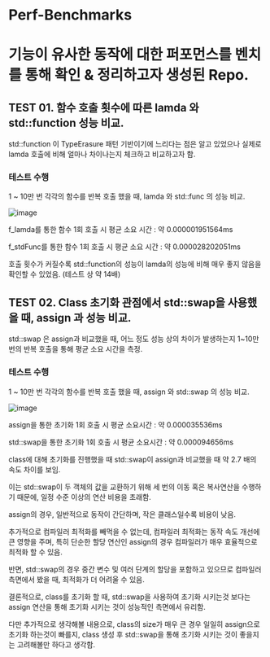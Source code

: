 # Perf-Benchmarks

# 기능이 유사한 동작에 대한 퍼포먼스를 벤치를 통해 확인 & 정리하고자 생성된 Repo.

## TEST 01. 함수 호출 횟수에 따른 lamda 와 std::function 성능 비교.
std::function 이 TypeErasure 패턴 기반이기에 느리다는 점은 알고 있었으나 
실제로 lamda 호출에 비해 얼마나 차이나는지 체크하고 비교하고자 함.

### 테스트 수행

1 ~ 10만 번 각각의 함수를 반복 호출 했을 때, lamda 와 std::func 의 성능 비교.


![image](https://github.com/juholee97/Perf-Benchmarks/assets/156589691/0024e614-21e6-4c57-93f2-f8ab46111b07)

f_lamda를 통한 함수 1회 호출 시 평균 소요 시간 : 약 0.000001951564ms

f_stdFunc를 통한 함수 1회 호출 시 평균 소요 시간 : 약 0.000028202051ms

호출 횟수가 커질수록 std::function의 성능이 lamda의 성능에 비해 매우 좋지 않음을 확인할 수 있었음. (테스트 상 약 14배)






## TEST 02. Class 초기화 관점에서 std::swap을 사용했을 때, assign 과 성능 비교.
std::swap 은 assign과 비교했을 때, 어느 정도 성능 상의 차이가 발생하는지 1~10만 번의 반복 호출을 통해 평균 소요 시간을 측정.


### 테스트 수행

1 ~ 10만 번 각각의 함수를 반복 호출 했을 때, assign 와 std::swap 의 성능 비교.


![image](https://github.com/juholee97/Perf-Benchmarks/assets/156589691/6c914619-4c4b-4c89-89cb-acf3a0ff203b)


assign을 통한 초기화 1회 호출 시 평균 소요시간 :	약 0.000035536ms	

std::swap을 통한 초기화 1회 호출 시 평균 소요시간 : 약 0.000094656ms

class에 대해 초기화를 진행했을 때 std::swap이 assign과 비교했을 때 약 2.7 배의 속도 차이를 보임.

이는 std::swap이 두 객체의 값을 교환하기 위해 세 번의 이동 혹은 복사연산을 수행하기 때문에, 일정 수준 이상의 연산 비용을 초래함.

assign의 경우, 일반적으로 동작이 간단하며, 작은 클래스일수록 비용이 낮음.

추가적으로 컴파일러 최적화를 빼먹을 수 없는데, 컴파일러 최적화는 동작 속도 개선에 큰 영향을 주며, 특히 단순한 할당 연산인 assign의 경우 컴파일러가 매우 효율적으로 최적화 할 수 있음.

반면, std::swap의 경우 중간 변수 및 여러 단계의 할당을 포함하고 있으므로 컴파일러 측면에서 봤을 때, 최적화가 더 어려울 수 있음.

결론적으로, class를 초기화 할 때, std::swap을 사용하여 초기화 시키는것 보다는 assign 연산을 통해 초기화 시키는 것이 성능적인 측면에서 유리함.

다만 추가적으로 생각해볼 내용으로, class의 size가 매우 큰 경우 일일히 assign으로 초기화 하는것이 빠를지, class 생성 후 std::swap을 통해 초기화 시키는 것이 좋을지는 고려해볼만 하다고 생각함.

